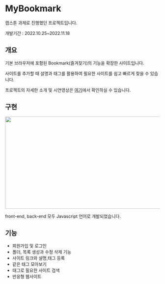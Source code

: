 # MyBookmark
캡스톤 과제로 진행했던 프로젝트입니다.

개발기간 : 2022.10.25~2022.11.18


## 개요
기본 브라우저에 포함된 Bookmark(즐겨찾기)의 기능을 확장한 사이트입니다.

사이트를 추가할 때 설명과 태그를 활용하여 필요한 사이트를 쉽고 빠르게 찾을 수 있습니다.

프로젝트의 자세한 소개 및 시연영상은 [여기](https://www.youtube.com/watch?v=4uHCFgcUVKc)에서 확인하실 수 있습니다.


## 구현 
<img src="https://user-images.githubusercontent.com/72879145/217527354-b3e1f987-99c7-4ce2-bddb-32778fab64fa.png" width="600" height="300">

front-end, back-end 모두 Javascript 언어로 개발되었습니다.



## 기능
- 회원가입 및 로그인
- 폴더, 목록 생성과 수정 삭제 기능
- 사이트 링크와 설명,태그 등록
- 같은 태그 모아보기
- 태그로 필요한 사이트 검색
- 반응형 웹사이트


